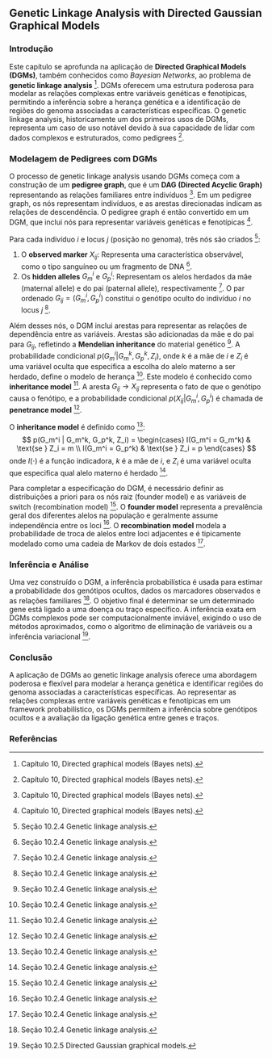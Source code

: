 ## Genetic Linkage Analysis with Directed Gaussian Graphical Models

### Introdução
Este capítulo se aprofunda na aplicação de **Directed Graphical Models (DGMs)**, também conhecidos como *Bayesian Networks*, ao problema de **genetic linkage analysis** [^4]. DGMs oferecem uma estrutura poderosa para modelar as relações complexas entre variáveis genéticas e fenotípicas, permitindo a inferência sobre a herança genética e a identificação de regiões do genoma associadas a características específicas. O genetic linkage analysis, historicamente um dos primeiros usos de DGMs, representa um caso de uso notável devido à sua capacidade de lidar com dados complexos e estruturados, como pedigrees [^4].

### Modelagem de Pedigrees com DGMs
O processo de genetic linkage analysis usando DGMs começa com a construção de um **pedigree graph**, que é um **DAG (Directed Acyclic Graph)** representando as relações familiares entre indivíduos [^4]. Em um pedigree graph, os nós representam indivíduos, e as arestas direcionadas indicam as relações de descendência. O pedigree graph é então convertido em um DGM, que inclui nós para representar variáveis genéticas e fenotípicas [^4].

Para cada indivíduo *i* e locus *j* (posição no genoma), três nós são criados [^11]:
1.  O **observed marker** $X_{ij}$: Representa uma característica observável, como o tipo sanguíneo ou um fragmento de DNA [^11].
2.  Os **hidden alleles** $G_m^i$ e $G_p^i$: Representam os alelos herdados da mãe (maternal allele) e do pai (paternal allele), respectivamente [^11]. O par ordenado $G_{ij} = (G_m^i, G_p^i)$ constitui o genótipo oculto do indivíduo *i* no locus *j* [^11].

Além desses nós, o DGM inclui arestas para representar as relações de dependência entre as variáveis. Arestas são adicionadas da mãe e do pai para $G_{ij}$, refletindo a **Mendelian inheritance** do material genético [^11]. A probabilidade condicional $p(G_m^i | G_m^k, G_p^k, Z_i)$, onde $k$ é a mãe de $i$ e $Z_i$ é uma variável oculta que especifica a escolha do alelo materno a ser herdado, define o modelo de herança [^11]. Este modelo é conhecido como **inheritance model** [^11]. A aresta $G_{ij} \rightarrow X_{ij}$ representa o fato de que o genótipo causa o fenótipo, e a probabilidade condicional $p(X_{ij} | G_m^i, G_p^i)$ é chamada de **penetrance model** [^11].

O **inheritance model** é definido como [^11]:
$$ p(G_m^i | G_m^k, G_p^k, Z_i) = \begin{cases}     I(G_m^i = G_m^k) & \text{se } Z_i = m \\     I(G_m^i = G_p^k) & \text{se } Z_i = p \end{cases} $$
onde $I(\cdot)$ é a função indicadora, $k$ é a mãe de $i$, e $Z_i$ é uma variável oculta que especifica qual alelo materno é herdado [^11].

Para completar a especificação do DGM, é necessário definir as distribuições a priori para os nós raiz (founder model) e as variáveis de switch (recombination model) [^11]. O **founder model** representa a prevalência geral dos diferentes alelos na população e geralmente assume independência entre os loci [^11]. O **recombination model** modela a probabilidade de troca de alelos entre loci adjacentes e é tipicamente modelado como uma cadeia de Markov de dois estados [^11].

### Inferência e Análise
Uma vez construído o DGM, a inferência probabilística é usada para estimar a probabilidade dos genótipos ocultos, dados os marcadores observados e as relações familiares [^11]. O objetivo final é determinar se um determinado gene está ligado a uma doença ou traço específico. A inferência exata em DGMs complexos pode ser computacionalmente inviável, exigindo o uso de métodos aproximados, como o algoritmo de eliminação de variáveis ou a inferência variacional [^12].

### Conclusão
A aplicação de DGMs ao genetic linkage analysis oferece uma abordagem poderosa e flexível para modelar a herança genética e identificar regiões do genoma associadas a características específicas. Ao representar as relações complexas entre variáveis genéticas e fenotípicas em um framework probabilístico, os DGMs permitem a inferência sobre genótipos ocultos e a avaliação da ligação genética entre genes e traços.

### Referências
[^4]: Capítulo 10, Directed graphical models (Bayes nets).
[^11]: Seção 10.2.4 Genetic linkage analysis.
[^12]: Seção 10.2.5 Directed Gaussian graphical models.

<!-- END -->